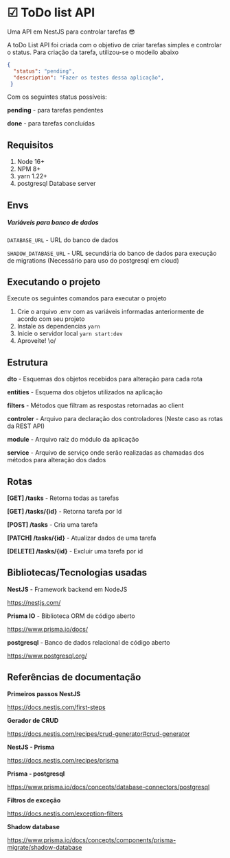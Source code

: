 # ☑ ToDo list API
Uma API em NestJS para controlar tarefas 😎

A toDo List API foi criada com o objetivo de criar tarefas simples e controlar o status. Para criação da tarefa, utilizou-se o modeilo abaixo
```JSON
{
  "status": "pending",
  "description": "Fazer os testes dessa aplicação",
 }
```
Com os seguintes status possíveis:

**pending** - para tarefas pendentes

**done** - para tarefas concluídas

## Requisitos

1. Node 16+
2. NPM 8+
3. yarn 1.22+
4. postgresql Database server

## Envs

##### Variáveis para banco de dados

`DATABASE_URL` - URL do banco de dados

`SHADOW_DATABASE_URL` - URL secundária do banco de dados para execução de migrations (Necessário para uso do postgresql em cloud)

## Executando o projeto

Execute os seguintes comandos para executar o projeto

1. Crie o arquivo .env com as variáveis informadas anteriormente de acordo com seu projeto
2. Instale as dependencias `yarn`
3. Inicie o servidor local `yarn start:dev`
4. Aproveite! \o/

## Estrutura

**dto** - Esquemas dos objetos recebidos para alteração para cada rota

**entities** - Esquema dos objetos utilizados na aplicação

**filters** - Métodos que filtram as respostas retornadas ao client

**controler** - Arquivo para declaração dos controladores (Neste caso as rotas da REST API)

**module** - Arquivo raíz do módulo da aplicação

**service** - Arquivo de serviço onde serão realizadas as chamadas dos métodos para alteração dos dados


## Rotas

**[GET] /tasks** - Retorna todas as tarefas

**[GET] /tasks/{id}** - Retorna tarefa por Id

**[POST] /tasks** - Cria uma tarefa

**[PATCH] /tasks/{id}** - Atualizar dados de uma tarefa

**[DELETE] /tasks/{id}** - Excluir uma tarefa por id


## Bibliotecas/Tecnologias usadas

**NestJS** - Framework backend em NodeJS

https://nestjs.com/

**Prisma IO** - Biblioteca ORM de código aberto

https://www.prisma.io/docs/

**postgresql** - Banco de dados relacional de código aberto

https://www.postgresql.org/


## Referências de documentação

**Primeiros passos NestJS**

https://docs.nestjs.com/first-steps

**Gerador de CRUD**

https://docs.nestjs.com/recipes/crud-generator#crud-generator

**NestJS - Prisma**

https://docs.nestjs.com/recipes/prisma

**Prisma - postgresql**

https://www.prisma.io/docs/concepts/database-connectors/postgresql

**Filtros de exceção**

https://docs.nestjs.com/exception-filters

**Shadow database**

https://www.prisma.io/docs/concepts/components/prisma-migrate/shadow-database
